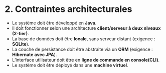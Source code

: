 # 2. Contraintes architecturales
- Le système doit être développé en **Java**.
- Il doit fonctionner selon une architecture **client/serveur à deux niveaux (2-tier)**.
- La base de données doit être **locale**, sans serveur distant (exigence : **SQLite**).
- La couche de persistance doit être abstraite via un **ORM** (exigence : **Hibernate avec JPA**).
- L’interface utilisateur doit être en **ligne de commande en console(CLI)**.
- Le système doit être déployé dans une **machine virtuel**.
